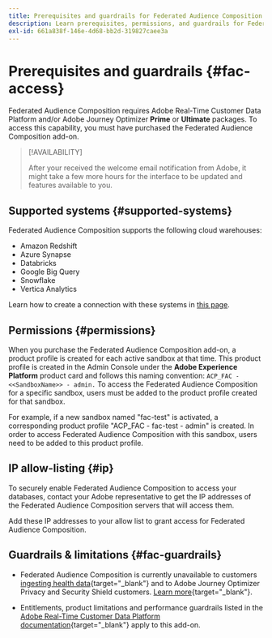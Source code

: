 ```yaml
---
title: Prerequisites and guardrails for Federated Audience Composition
description: Learn prerequisites, permissions, and guardrails for Federated Audience Composition
exl-id: 661a838f-146e-4d68-bb2d-319827caee3a
---
```

# Prerequisites and guardrails {#fac-access}

Federated Audience Composition requires Adobe Real-Time Customer Data Platform and/or Adobe Journey Optimizer **Prime** or **Ultimate** packages. To access this capability, you must have purchased the Federated Audience Composition add-on.

>[!AVAILABILITY]
>
>After your received the welcome email notification from Adobe, it might take a few more hours for the interface to be updated and features available to you.

## Supported systems {#supported-systems}

Federated Audience Composition supports the following cloud warehouses:

* Amazon Redshift
* Azure Synapse
* Databricks
* Google Big Query
* Snowflake
* Vertica Analytics

Learn how to create a connection with these systems in [this page](../connections/connections.md).

## Permissions {#permissions}

When you purchase the Federated Audience Composition add-on, a product profile is created for each active sandbox at that time. This product profile is created in the Admin Console under the **Adobe Experience Platform** product card and follows this naming convention: `ACP_FAC - <<SandboxName>> - admin.` To access the Federated Audience Composition for a specific sandbox, users must be added to the product profile created for that sandbox.

For example, if a new sandbox named "fac-test" is activated, a corresponding product profile "ACP_FAC - fac-test - admin" is created. In order to access Federated Audience Composition with this sandbox, users need to be added to this product profile.

## IP allow-listing {#ip}

To securely enable Federated Audience Composition to access your databases, contact your Adobe representative to get the IP addresses of the Federated Audience Composition servers that will access them.

Add these IP addresses to your allow list to grant access for Federated Audience Composition.

## Guardrails & limitations {#fac-guardrails}

* Federated Audience Composition is currently unavailable to customers [ingesting health data](https://experienceleague.adobe.com/en/docs/events/customer-data-management-voices-recordings/governance/healthcare-shield){target="_blank"} and to Adobe Journey Optimizer Privacy and Security Shield customers. [Learn more](https://experienceleague.adobe.com/en/docs/journey-optimizer/using/audiences-profiles-identities/audiences/about-audiences){target="_blank"}.

<!--
* Federated Audience Composition is compatible with Privacy & Security Shield and can be used in all verticals except for healthcare industries. Currently, Federated Audience Composition cannot be licensed to customers looking to ingest health data. [Learn more](https://experienceleague.adobe.com/en/docs/events/customer-data-management-voices-recordings/governance/healthcare-shield){target="_blank"}-->

* Entitlements, product limitations and performance guardrails listed in the [Adobe Real-Time Customer Data Platform documentation](https://experienceleague.adobe.com/en/docs/experience-platform/profile/guardrails){target="_blank"} apply to this add-on.
